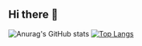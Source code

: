 ## Hi there 👋

![Anurag's GitHub stats](https://github-readme-stats.vercel.app/api?username=Bhyunjun&show_icons=true&theme=radical)
[![Top Langs](https://github-readme-stats.vercel.app/api/top-langs/?username=Bhyunjun&layout=compact)](https://github.com/delay-100/github-readme-stats)
<!--
**Bhyunjun/Bhyunjun** is a ✨ _special_ ✨ repository because its `README.md` (this file) appears on your GitHub profile.

Here are some ideas to get you started:

- 🔭 I’m currently working on ...
- 🌱 I’m currently learning ...
- 👯 I’m looking to collaborate on ...
- 🤔 I’m looking for help with ...
- 💬 Ask me about ...
- 📫 How to reach me: ...
- 😄 Pronouns: ...
- ⚡ Fun fact: ...
-->
